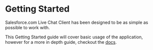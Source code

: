 # Getting Started

Salesforce.com Live Chat Client has been designed to be as simple as possible
to work with.

This Getting Started guide will cover basic usage of the application, however
for a more in depth guide, checkout the [docs][docs].

[docs]: http://www.rubydoc.info/github/LukeHackett/salesforce-live-chat-client
